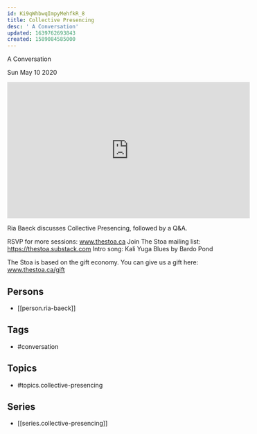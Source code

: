 ```yaml
---
id: Ki9qWhbwqImpyMehfkR_8
title: Collective Presencing
desc: ' A Conversation'
updated: 1639762693843
created: 1589084585000
---
```



 A Conversation

Sun May 10 2020

<iframe width="560" height="315" src="https://www.youtube.com/embed/--Rlej0iayg" title="Collective Presencing: A Conversation w/ Ria Baeck" frameborder="0" allow="accelerometer; autoplay; clipboard-write; encrypted-media; gyroscope; picture-in-picture" allowfullscreen ></iframe>

Ria Baeck discusses Collective Presencing, followed by a Q&A.

RSVP for more sessions: www.thestoa.ca
Join The Stoa mailing list: https://thestoa.substack.com
Intro song: Kali Yuga Blues by Bardo Pond

The Stoa is based on the gift economy. You can give us a gift here: www.thestoa.ca/gift

## Persons

- [[person.ria-baeck]]

## Tags

- #conversation

## Topics

- #topics.collective-presencing

## Series

- [[series.collective-presencing]]

